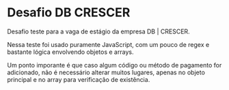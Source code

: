 # Desafio DB CRESCER

Desafio teste para a vaga de estágio da empresa DB | CRESCER.

Nessa teste foi usado puramente JavaScript, com um pouco de regex e bastante lógica envolvendo objetos e arrays.

Um ponto imporante é que caso algum código ou método de pagamento for adicionado, não é necessário alterar muitos lugares, apenas no objeto principal e no array para verificação de existência.
